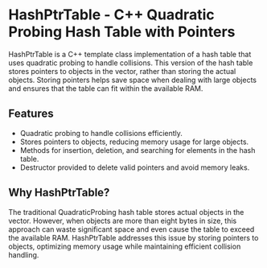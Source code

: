 # HashPtrTable - C++ Quadratic Probing Hash Table with Pointers

HashPtrTable is a C++ template class implementation of a hash table that uses quadratic probing to handle collisions. This version of the hash table stores pointers to objects in the vector, rather than storing the actual objects. Storing pointers helps save space when dealing with large objects and ensures that the table can fit within the available RAM.

## Features

- Quadratic probing to handle collisions efficiently.
- Stores pointers to objects, reducing memory usage for large objects.
- Methods for insertion, deletion, and searching for elements in the hash table.
- Destructor provided to delete valid pointers and avoid memory leaks.

## Why HashPtrTable?

The traditional QuadraticProbing hash table stores actual objects in the vector. However, when objects are more than eight bytes in size, this approach can waste significant space and even cause the table to exceed the available RAM. HashPtrTable addresses this issue by storing pointers to objects, optimizing memory usage while maintaining efficient collision handling.
